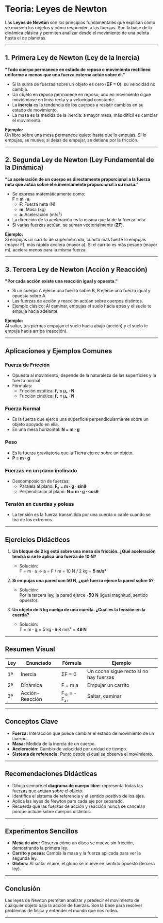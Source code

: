 
# Teoría: Leyes de Newton

Las **Leyes de Newton** son los principios fundamentales que explican cómo se mueven los objetos y cómo responden a las fuerzas. Son la base de la dinámica clásica y permiten analizar desde el movimiento de una pelota hasta el de planetas.

---

## 1. Primera Ley de Newton (Ley de la Inercia)
 
 **"Todo cuerpo permanece en estado de reposo o movimiento rectilíneo uniforme a menos que una fuerza externa actúe sobre él."**

- Si la suma de fuerzas sobre un objeto es cero (**ΣF = 0**), su velocidad no cambia.
- Un objeto en reposo permanece en reposo; uno en movimiento sigue moviéndose en línea recta y a velocidad constante.
- La **inercia** es la tendencia de los cuerpos a resistir cambios en su estado de movimiento.
- La masa es la medida de la inercia: a mayor masa, más difícil es cambiar el movimiento.

**Ejemplo:**  
Un libro sobre una mesa permanece quieto hasta que lo empujas. Si lo empujas, se mueve; si dejas de empujar, se detiene por la fricción.

---

## 2. Segunda Ley de Newton (Ley Fundamental de la Dinámica)

**"La aceleración de un cuerpo es directamente proporcional a la fuerza neta que actúa sobre él e inversamente proporcional a su masa."**

- Se expresa matemáticamente como:  
  **F = m · a**
  - **F**: Fuerza neta (N)
  - **m**: Masa (kg)
  - **a**: Aceleración (m/s²)
- La dirección de la aceleración es la misma que la de la fuerza neta.
- Si varias fuerzas actúan, se suman vectorialmente (**ΣF**).

**Ejemplo:**  
Si empujas un carrito de supermercado, cuanto más fuerte lo empujas (mayor F), más rápido acelera (mayor a). Si el carrito es más pesado (mayor m), acelera menos para la misma fuerza.

---

## 3. Tercera Ley de Newton (Acción y Reacción)

**"Por cada acción existe una reacción igual y opuesta."**

- Si un cuerpo A ejerce una fuerza sobre B, B ejerce una fuerza igual y opuesta sobre A.
- Las fuerzas de acción y reacción actúan sobre cuerpos distintos.
- Ejemplo clásico: Al caminar, empujas el suelo hacia atrás y el suelo te empuja hacia adelante.

**Ejemplo:**  
Al saltar, tus piernas empujan el suelo hacia abajo (acción) y el suelo te empuja hacia arriba (reacción).

---

## Aplicaciones y Ejemplos Comunes

### Fuerza de Fricción

- Opuesta al movimiento, depende de la naturaleza de las superficies y la fuerza normal.
- Fórmulas:
  - Fricción estática: **fₛ ≤ μₛ · N**
  - Fricción cinética: **fₖ = μₖ · N**

### Fuerza Normal

- Es la fuerza que ejerce una superficie perpendicularmente sobre un objeto apoyado en ella.
- En una mesa horizontal: **N = m · g**

### Peso

- Es la fuerza gravitatoria que la Tierra ejerce sobre un objeto.
- **P = m · g**

### Fuerzas en un plano inclinado

- Descomposición de fuerzas:
  - Paralela al plano: **Fₚ = m · g · sinθ**
  - Perpendicular al plano: **N = m · g · cosθ**

### Tensión en cuerdas y poleas

- La tensión es la fuerza transmitida por una cuerda o cable cuando se tira de los extremos.

---

## Ejercicios Didácticos

1. **Un bloque de 2 kg está sobre una mesa sin fricción. ¿Qué aceleración tendrá si se le aplica una fuerza de 10 N?**
   - Solución:  
     F = m · a → a = F / m = 10 N / 2 kg = **5 m/s²**

2. **Si empujas una pared con 50 N, ¿qué fuerza ejerce la pared sobre ti?**
   - Solución:  
     Por la tercera ley, la pared ejerce **-50 N** (igual magnitud, sentido opuesto).

3. **Un objeto de 5 kg cuelga de una cuerda. ¿Cuál es la tensión en la cuerda?**
   - Solución:  
     T = m · g = 5 kg · 9.8 m/s² = **49 N**

---

## Resumen Visual

| Ley | Enunciado | Fórmula | Ejemplo |
|-----|-----------|---------|---------|
| 1ª  | Inercia   | ΣF = 0  | Un coche sigue recto si no hay fuerzas |
| 2ª  | Dinámica  | F = m·a | Empujar un carrito |
| 3ª  | Acción-Reacción | F₁₂ = -F₂₁ | Saltar, caminar |

---

## Conceptos Clave

- **Fuerza:** Interacción que puede cambiar el estado de movimiento de un cuerpo.
- **Masa:** Medida de la inercia de un cuerpo.
- **Aceleración:** Cambio de velocidad por unidad de tiempo.
- **Sistema de referencia:** Punto desde el cual se observa el movimiento.

---

## Recomendaciones Didácticas

- Dibuja siempre el **diagrama de cuerpo libre**: representa todas las fuerzas que actúan sobre el objeto.
- Identifica el sistema de referencia y el sentido positivo de los ejes.
- Aplica las leyes de Newton para cada eje por separado.
- Recuerda que las fuerzas de acción y reacción nunca se cancelan porque actúan sobre cuerpos distintos.

---

## Experimentos Sencillos

- **Mesa de aire:** Observa cómo un disco se mueve sin fricción, demostrando la primera ley.
- **Carrito y pesas:** Cambia la masa y la fuerza aplicada para ver la segunda ley.
- **Globos:** Al soltar el aire, el globo se mueve en sentido opuesto (tercera ley).

---

## Conclusión

Las leyes de Newton permiten analizar y predecir el movimiento de cualquier objeto bajo la acción de fuerzas. Son la base para resolver problemas de física y entender el mundo que nos rodea.

---
